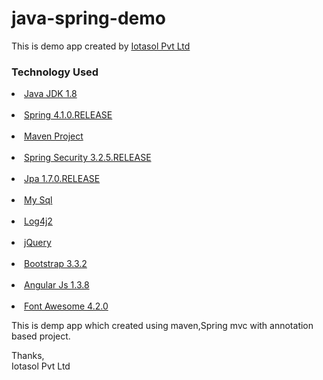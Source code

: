 # java-spring-demo

This is demo app created by  <a  href="#">Iotasol Pvt Ltd</a>

<h3>Technology Used</h3>

<ui>
    <li><a  href="http://www.oracle.com/technetwork/java/javase/overview/java8-2100321.html">Java JDK 1.8</a></li>
    <br>
    <li><a  href="#">Spring 4.1.0.RELEASE</a></li>
    <br>
    <li><a  href="#">Maven Project</a></li>
    <br>
    <li><a  href="#">Spring Security 3.2.5.RELEASE</a></li>
    <br>
    <li><a  href="#">Jpa 1.7.0.RELEASE</a></li>
    <br>
    <li><a  href="#">My Sql</a></li>
    <br>
    <li><a  href="#">Log4j2</a></li>
    <br>
    <li><a  href="#">jQuery</a></li>
    <br>
    <li><a  href="#">Bootstrap 3.3.2</a></li>
    <br>
    <li><a  href="#">Angular Js 1.3.8</a></li>
    <br>
    <li><a  href="#">Font Awesome 4.2.0 </a></li>
    
</ui>

This is demp app which created using maven,Spring mvc with annotation based project.

Thanks,
<br>
Iotasol Pvt Ltd
